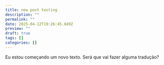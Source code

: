 ```yaml
---
title: new post testing
description: ""
permalink: ""
date: 2025-04-12T19:26:45.849Z
preview: ""
draft: true
tags: []
categories: []
---
```


Eu estou começando um novo texto. Será que vai fazer alguma tradução?
